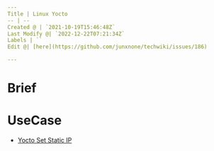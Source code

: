 ```yaml
---
Title | Linux Yocto
-- | --
Created @ | `2021-10-19T15:46:48Z`
Last Modify @| `2022-12-22T07:21:34Z`
Labels | ``
Edit @| [here](https://github.com/junxnone/techwiki/issues/186)

---
```


# Brief

# UseCase
- [Yocto Set Static IP](/Yocto_Set_Static_IP)
